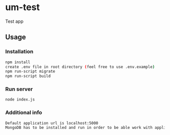 # um-test

Test app

## Usage

### Installation
```bash
npm install
create .env file in root directory (feel free to use .env.example)
npm run-script migrate
npm run-script build
```

### Run server
```bash
node index.js
```

### Additional info
```bash
Default application url is localhost:5000
MongoDB has to be installed and run in order to be able work with application
```